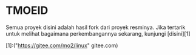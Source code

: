 # TMOEID

Semua proyek disini adalah hasil fork dari proyek resminya. Jika tertarik untuk melihat bagaimana perkembangannya sekarang, kunjungi [disini][1]

[1]:("https://gitee.com/mo2/linux" gitee.com)
